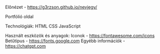 
Előnézet - https://g3rzson.github.io/nevjegy/

Portfólió oldal 

Technológiák:
    HTML
    CSS
    JavaScript
    
Használt eszközök és anyagok:
    Iconok - https://fontawesome.com/icons
    Betűtípus - https://fonts.google.com
    Egyébb információk - https://chatgpt.com
